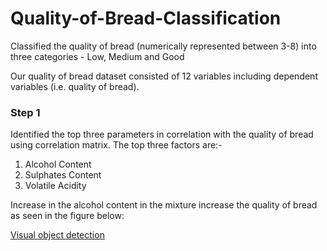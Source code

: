 # Quality-of-Bread-Classification
Classified the quality of bread (numerically represented between 3-8) into three categories - Low, Medium and Good

Our quality of bread dataset consisted of 12 variables including dependent variables (i.e. quality of bread). 

### Step 1

Identified the top three parameters in correlation with the quality of bread using correlation matrix. 
The top three factors are:-
1. Alcohol Content
2. Sulphates Content
3. Volatile Acidity 

Increase in the alcohol content in the mixture increase the quality of bread as seen in the figure below:

[Visual object detection](https://github.com/Praj390/Machine_Learning_Deep_Learning/tree/master/FInd_phone)
